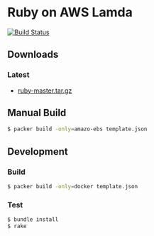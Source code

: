 # Ruby on AWS Lamda

[![Build Status](https://travis-ci.org/aws-lambda-bins/ruby.svg?branch=master)](https://travis-ci.org/aws-lambda-bins/ruby)

## Downloads

### Latest

- [ruby-master.tar.gz](https://s3-ap-northeast-1.amazonaws.com/aws-lambda-bins/ruby/ruby-master.tar.gz)

## Manual Build

```sh
$ packer build -only=amazo-ebs template.json
```

## Development

### Build

```sh
$ packer build -only=docker template.json
```

### Test

```sh
$ bundle install
$ rake
```
